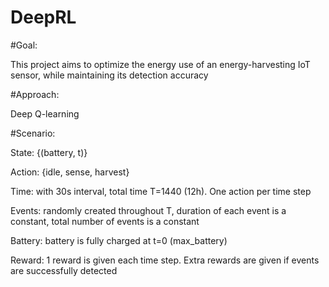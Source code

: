 # DeepRL

#Goal:

This project aims to optimize the energy use of an energy-harvesting IoT sensor, while maintaining its detection accuracy

#Approach:

Deep Q-learning

#Scenario:

State: {(battery, t)}

Action: {idle, sense, harvest}

Time: with 30s interval, total time T=1440 (12h). One action per time step

Events: randomly created throughout T, duration of each event is a constant, total number of events is a constant

Battery: battery is fully charged at t=0 (max_battery)

Reward: 1 reward is given each time step. Extra rewards are given if events are successfully detected

